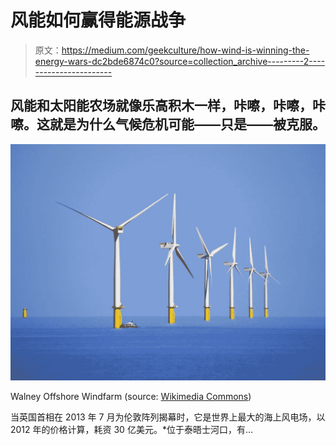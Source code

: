 # 风能如何赢得能源战争

> 原文：<https://medium.com/geekculture/how-wind-is-winning-the-energy-wars-dc2bde6874c0?source=collection_archive---------2----------------------->

## 风能和太阳能农场就像乐高积木一样，咔嚓，咔嚓，咔嚓。这就是为什么气候危机可能——只是——被克服。

![](img/9a5b50a8cde117d5a4ec306bdd7f2523.png)

Walney Offshore Windfarm (source: [Wikimedia Commons](https://commons.wikimedia.org/wiki/File:Walney_Offshore_Windfarm_-_geograph.org.uk_-_2391702.jpg))

当英国首相在 2013 年 7 月为伦敦阵列揭幕时，它是世界上最大的海上风电场，以 2012 年的价格计算，耗资 30 亿美元。*位于泰晤士河口，有…